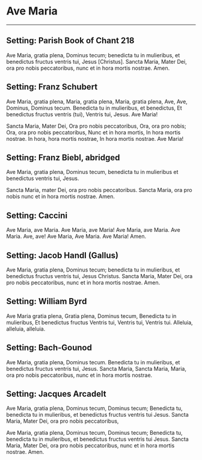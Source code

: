 # Ave Maria

***

## Setting: Parish Book of Chant 218

Ave Maria, gratia plena, Dominus tecum;
benedicta tu in mulieribus,
et benedictus fructus ventris tui, Jesus [Christus].
Sancta Maria, Mater Dei,
ora pro nobis peccatoribus,
nunc et in hora mortis nostrae. Amen.

## Setting: Franz Schubert

Ave Maria, gratia plena,
Maria, gratia plena,
Maria, gratia plena,
Ave, Ave, Dominus,
Dominus tecum.
Benedicta tu in mulieribus, et benedictus,
Et benedictus fructus ventris (tui),
Ventris tui, Jesus.
Ave Maria!

Sancta Maria, Mater Dei,
Ora pro nobis peccatoribus,
Ora, ora pro nobis;
Ora, ora pro nobis peccatoribus,
Nunc et in hora mortis,
In hora mortis nostrae.
In hora, hora mortis nostrae,
In hora mortis nostrae.
Ave Maria!

## Setting: Franz Biebl, abridged

Ave Maria, gratia plena,
Dominus tecum,
benedicta tu in mulieribus
et benedictus ventris tui, Jesus.

Sancta Maria, mater Dei,
ora pro nobis peccatoribus.
Sancta Maria, ora pro nobis
nunc et in hora mortis nostrae.
Amen.

## Setting: Caccini

Ave Maria, ave Maria.
Ave Maria, ave Maria!
Ave Maria, ave Maria.
Ave Maria. Ave, ave!
Ave Maria, Ave Maria.
Ave Maria! Amen.

## Setting: Jacob Handl (Gallus)

Ave Maria, gratia plena, Dominus tecum;
benedicta tu in mulieribus,
et benedictus fructus ventris tui, Jesus Christus.
Sancta Maria, Mater Dei,
ora pro nobis peccatoribus,
nunc et in hora mortis nostrae. Amen.

## Setting: William Byrd

Ave Maria gratia plena,
Gratia plena,
Dominus tecum,
Benedicta tu in mulieribus,
Et benedictus fructus
Ventris tui,
Ventris tui,
Ventris tui.
Alleluia, alleluia, alleluia.

## Setting: Bach-Gounod

Ave Maria, gratia plena, Dominus tecum.
Benedicta tu in mulieribus,
et benedictus fructus ventris tui, Jesus.
Sancta Maria, Sancta Maria, Maria,
ora pro nobis peccatoribus,
nunc et in hora mortis nostrae.

## Setting: Jacques Arcadelt

Ave Maria, gratia plena,
Dominus tecum, Dominus tecum;
Benedicta tu, benedicta tu
in mulieribus,
et benedictus fructus ventris tui Jesus.
Sancta Maria, Mater Dei,
ora pro nobis peccatoribus,

Ave Maria, gratia plena,
Dominus tecum, Dominus tecum;
Benedicta tu, benedicta tu
in mulieribus,
et benedictus fructus ventris tui Jesus.
Sancta Maria, Mater Dei,
ora pro nobis peccatoribus,
nunc et in hora mortis nostrae.
Amen.